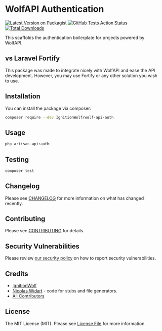 # WolfAPI Authentication

[![Latest Version on Packagist](https://img.shields.io/packagist/v/ignitionwolf/wolf-api-auth.svg?style=flat-square)](https://packagist.org/packages/ignitionwolf/wolf-api-auth)
[![GitHub Tests Action Status](https://img.shields.io/github/workflow/status/ignitionwolf/wolf-api-auth/Tests?label=tests)](https://github.com/ignitionwolf/wolf-api-auth/actions?query=workflow%3ATests+branch%3Amaster)
[![Total Downloads](https://img.shields.io/packagist/dt/ignitionwolf/wolf-api-auth.svg?style=flat-square)](https://packagist.org/packages/ignitionwolf/wolf-api-auth)


This scaffolds the authentication boilerplate for projects powered by WolfAPI.

## vs Laravel Fortify

This package was made to integrate nicely with WolfAPI and ease the API development. However, you may use Fortify or any other solution you wish to use.

## Installation

You can install the package via composer:

```bash
composer require --dev IgnitionWolf/wolf-api-auth
```

## Usage

```bash
php artisan api:auth
```

## Testing

```bash
composer test
```

## Changelog

Please see [CHANGELOG](CHANGELOG.md) for more information on what has changed recently.

## Contributing

Please see [CONTRIBUTING](.github/CONTRIBUTING.md) for details.

## Security Vulnerabilities

Please review [our security policy](../../security/policy) on how to report security vulnerabilities.

## Credits

- [IgnitionWolf](https://github.com/IgnitionWolf)
- [Nicolas Widart](https://github.com/nWidart) - code for stubs and file generators.
- [All Contributors](../../contributors)

## License

The MIT License (MIT). Please see [License File](LICENSE.md) for more information.

